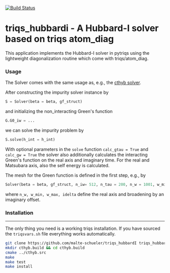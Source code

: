 [![Build Status](https://travis-ci.org/TRIQS/triqs_hubbardi.svg?branch=unstable)](https://travis-ci.org/TRIQS/triqs_hubbardi)

# triqs_hubbardi - A Hubbard-I solver based on triqs atom_diag


This application implements the Hubbard-I solver in pytriqs using the lightweight diagonalization routine which come with triqs/atom_diag.

### Usage ###
The Solver comes with the same usage as, e.g., the [cthyb solver](https://triqs.github.io/cthyb/latest/index.html).

After constructing the impurity solver instance by
```python
S = Solver(beta = beta, gf_struct)
```
and initializing the non_interacting Green's function
```python
G.G0_iw = ...
```
we can solve the impurity problem by
```python
S.solve(h_int = h_int)
```
With optional parameters in the `solve` function `calc_gtau = True` and `calc_gw = True` the solver also additionally calculates the interacting Green's function on the real axis and imaginary time. For the real and Matsubara axis, also the self energy is calculated.

The mesh for the Green function is defined in the first step, e.g., by 
```python
Solver(beta = beta, gf_struct, n_iw= 512, n_tau = 200, n_w = 1001, w_min=-10, w_max=10, idelta=0.1)
```
where `n_w, w_min, w_max, idelta` define the real axis and broadening by an imaginary offset.

### Installation ###
----------------

The only thing you need is a working triqs installation. If you have sourced the `triqsvars.sh` file everything works automatically.

```bash
git clone https://github.com/malte-schueler/triqs_hubbardI triqs_hubbardI.src
mkdir cthyb.build && cd cthyb.build
cmake ../cthyb.src
make
make test
make install
```